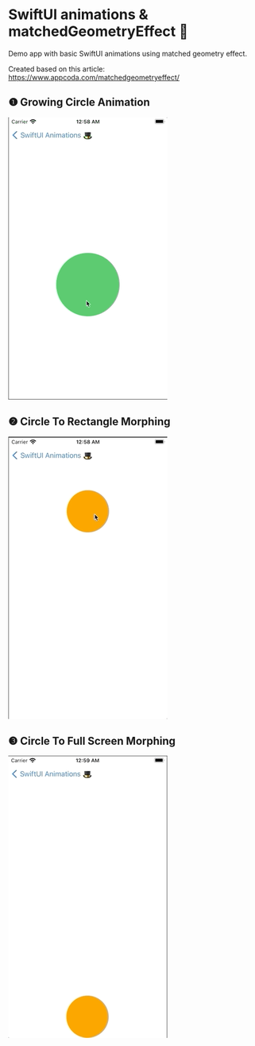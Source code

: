 # SwiftUI animations & matchedGeometryEffect 🎩

Demo app with basic SwiftUI animations using matched geometry effect.

Created based on this article: <https://www.appcoda.com/matchedgeometryeffect/>

## ❶ Growing Circle Animation

![Growing Circle Animation](README_assets/circleAnimation.gif)

## ❷ Circle To Rectangle Morphing

![Circle Rectangle Animation](README_assets/circleRectangleAnimation.gif)

## ❸ Circle To Full Screen Morphing

![Circle Full Screen Animation](README_assets/circleFullScreenAnimation.gif)
